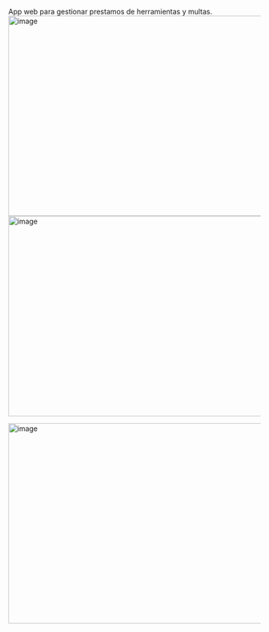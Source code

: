 App web para gestionar prestamos de herramientas y multas.
<img width="960" height="400" alt="image" src="https://github.com/user-attachments/assets/6318f8ed-6da7-41cf-8ed6-991b755d8d59" />
<img width="1087" height="400" alt="image" src="https://github.com/user-attachments/assets/edaa4937-13d5-4029-acbf-09066f6d9ccb" />

<img width="923" height="400" alt="image" src="https://github.com/user-attachments/assets/beecda7e-78f1-403c-bdd5-fbd73c1df732" />
